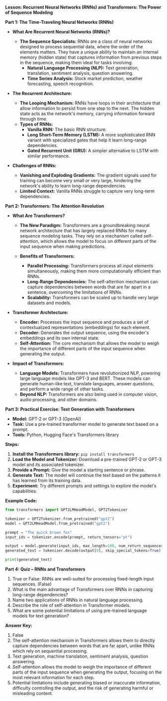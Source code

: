 **Lesson: Recurrent Neural Networks (RNNs) and Transformers: The Power of Sequence Modeling**

**Part 1: The Time-Traveling Neural Networks (RNNs)**

* **What Are Recurrent Neural Networks (RNNs)?**
    * **The Sequence Specialists:** RNNs are a class of neural networks designed to process sequential data, where the order of the elements matters. They have a unique ability to maintain an internal memory (hidden state) that captures information from previous steps in the sequence, making them ideal for tasks involving:
        * **Natural Language Processing (NLP):**  Text generation, translation, sentiment analysis, question answering.
        * **Time Series Analysis:**  Stock market prediction, weather forecasting, speech recognition.

* **The Recurrent Architecture:**
    * **The Looping Mechanism:** RNNs have loops in their architecture that allow information to persist from one step to the next. The hidden state acts as the network's memory, carrying information forward through time.
    * **Types of RNNs:**
        * **Vanilla RNN:** The basic RNN structure.
        * **Long Short-Term Memory (LSTM):**  A more sophisticated RNN variant with specialized gates that help it learn long-range dependencies.
        * **Gated Recurrent Unit (GRU):**  A simpler alternative to LSTM with similar performance.

* **Challenges of RNNs:**
    * **Vanishing and Exploding Gradients:** The gradient signals used for training can become very small or very large, hindering the network's ability to learn long-range dependencies.
    * **Limited Context:** Vanilla RNNs struggle to capture very long-term dependencies.

**Part 2: Transformers: The Attention Revolution**

* **What Are Transformers?**
    * **The New Paradigm:** Transformers are a groundbreaking neural network architecture that has largely replaced RNNs for many sequence modeling tasks. They rely on a mechanism called self-attention, which allows the model to focus on different parts of the input sequence when making predictions.

    * **Benefits of Transformers:**
        * **Parallel Processing:** Transformers process all input elements simultaneously, making them more computationally efficient than RNNs.
        * **Long-Range Dependencies:** The self-attention mechanism can capture dependencies between words that are far apart in a sentence, overcoming the limitations of RNNs.
        * **Scalability:** Transformers can be scaled up to handle very large datasets and models.

* **Transformer Architecture:**
    * **Encoder:**  Processes the input sequence and produces a set of contextualized representations (embeddings) for each element.
    * **Decoder:** Generates the output sequence, using the encoder's embeddings and its own internal state.
    * **Self-Attention:**  The core mechanism that allows the model to weigh the importance of different parts of the input sequence when generating the output.

* **Impact of Transformers:**
    * **Language Models:** Transformers have revolutionized NLP, powering large language models like GPT-3 and BERT. These models can generate human-like text, translate languages, answer questions, and perform a wide range of other tasks.
    * **Beyond NLP:** Transformers are also being used in computer vision, audio processing, and other domains.

**Part 3: Practical Exercise: Text Generation with Transformers**

* **Model:** GPT-2 or GPT-3 (OpenAI)
* **Task:** Use a pre-trained transformer model to generate text based on a prompt.
* **Tools:** Python, Hugging Face's Transformers library

**Steps:**

1. **Install the Transformers library:** `pip install transformers`
2. **Load the Model and Tokenizer:** Download a pre-trained GPT-2 or GPT-3 model and its associated tokenizer.
3. **Provide a Prompt:** Give the model a starting sentence or phrase.
4. **Generate Text:** The model will continue the text based on the patterns it has learned from its training data.
5. **Experiment:** Try different prompts and settings to explore the model's capabilities.

**Example Code:**

```python
from transformers import GPT2LMHeadModel, GPT2Tokenizer

tokenizer = GPT2Tokenizer.from_pretrained("gpt2")
model = GPT2LMHeadModel.from_pretrained("gpt2")

prompt = "The quick brown fox"
input_ids = tokenizer.encode(prompt, return_tensors="pt")

output = model.generate(input_ids, max_length=100, num_return_sequences=1)
generated_text = tokenizer.decode(output[0], skip_special_tokens=True)

print(generated_text)
```


**Part 4: Quiz – RNNs and Transformers**

1. True or False: RNNs are well-suited for processing fixed-length input sequences. (False)
2. What is the main advantage of Transformers over RNNs in capturing long-range dependencies?
3. Name two applications of RNNs in natural language processing.
4. Describe the role of self-attention in Transformer models.
5. What are some potential limitations of using pre-trained language models for text generation?

**Answer Key:**

1. False
2. The self-attention mechanism in Transformers allows them to directly capture dependencies between words that are far apart, unlike RNNs which rely on sequential processing.
3. Text generation, machine translation, sentiment analysis, question answering.
4. Self-attention allows the model to weigh the importance of different parts of the input sequence when generating the output, focusing on the most relevant information for each step.
5. Potential limitations include generating biased or inaccurate information, difficulty controlling the output, and the risk of generating harmful or misleading content.
